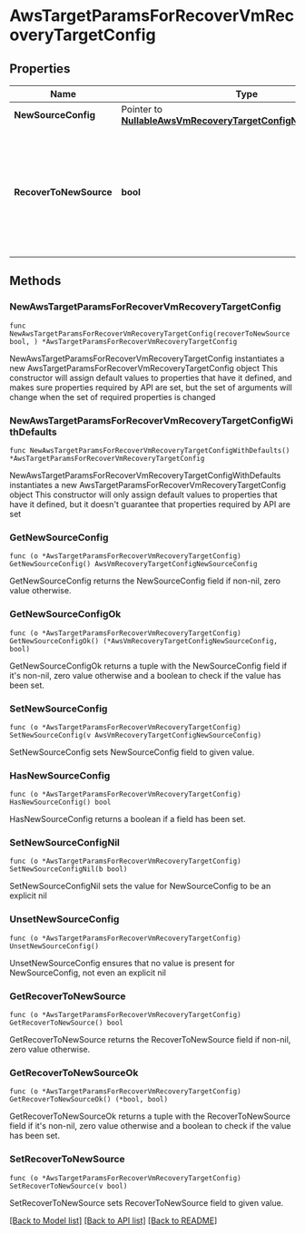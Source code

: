 # AwsTargetParamsForRecoverVmRecoveryTargetConfig

## Properties

Name | Type | Description | Notes
------------ | ------------- | ------------- | -------------
**NewSourceConfig** | Pointer to [**NullableAwsVmRecoveryTargetConfigNewSourceConfig**](AwsVmRecoveryTargetConfigNewSourceConfig.md) |  | [optional] 
**RecoverToNewSource** | **bool** | Specifies the parameter whether the recovery should be performed to a new or an existing Source Target. | 

## Methods

### NewAwsTargetParamsForRecoverVmRecoveryTargetConfig

`func NewAwsTargetParamsForRecoverVmRecoveryTargetConfig(recoverToNewSource bool, ) *AwsTargetParamsForRecoverVmRecoveryTargetConfig`

NewAwsTargetParamsForRecoverVmRecoveryTargetConfig instantiates a new AwsTargetParamsForRecoverVmRecoveryTargetConfig object
This constructor will assign default values to properties that have it defined,
and makes sure properties required by API are set, but the set of arguments
will change when the set of required properties is changed

### NewAwsTargetParamsForRecoverVmRecoveryTargetConfigWithDefaults

`func NewAwsTargetParamsForRecoverVmRecoveryTargetConfigWithDefaults() *AwsTargetParamsForRecoverVmRecoveryTargetConfig`

NewAwsTargetParamsForRecoverVmRecoveryTargetConfigWithDefaults instantiates a new AwsTargetParamsForRecoverVmRecoveryTargetConfig object
This constructor will only assign default values to properties that have it defined,
but it doesn't guarantee that properties required by API are set

### GetNewSourceConfig

`func (o *AwsTargetParamsForRecoverVmRecoveryTargetConfig) GetNewSourceConfig() AwsVmRecoveryTargetConfigNewSourceConfig`

GetNewSourceConfig returns the NewSourceConfig field if non-nil, zero value otherwise.

### GetNewSourceConfigOk

`func (o *AwsTargetParamsForRecoverVmRecoveryTargetConfig) GetNewSourceConfigOk() (*AwsVmRecoveryTargetConfigNewSourceConfig, bool)`

GetNewSourceConfigOk returns a tuple with the NewSourceConfig field if it's non-nil, zero value otherwise
and a boolean to check if the value has been set.

### SetNewSourceConfig

`func (o *AwsTargetParamsForRecoverVmRecoveryTargetConfig) SetNewSourceConfig(v AwsVmRecoveryTargetConfigNewSourceConfig)`

SetNewSourceConfig sets NewSourceConfig field to given value.

### HasNewSourceConfig

`func (o *AwsTargetParamsForRecoverVmRecoveryTargetConfig) HasNewSourceConfig() bool`

HasNewSourceConfig returns a boolean if a field has been set.

### SetNewSourceConfigNil

`func (o *AwsTargetParamsForRecoverVmRecoveryTargetConfig) SetNewSourceConfigNil(b bool)`

 SetNewSourceConfigNil sets the value for NewSourceConfig to be an explicit nil

### UnsetNewSourceConfig
`func (o *AwsTargetParamsForRecoverVmRecoveryTargetConfig) UnsetNewSourceConfig()`

UnsetNewSourceConfig ensures that no value is present for NewSourceConfig, not even an explicit nil
### GetRecoverToNewSource

`func (o *AwsTargetParamsForRecoverVmRecoveryTargetConfig) GetRecoverToNewSource() bool`

GetRecoverToNewSource returns the RecoverToNewSource field if non-nil, zero value otherwise.

### GetRecoverToNewSourceOk

`func (o *AwsTargetParamsForRecoverVmRecoveryTargetConfig) GetRecoverToNewSourceOk() (*bool, bool)`

GetRecoverToNewSourceOk returns a tuple with the RecoverToNewSource field if it's non-nil, zero value otherwise
and a boolean to check if the value has been set.

### SetRecoverToNewSource

`func (o *AwsTargetParamsForRecoverVmRecoveryTargetConfig) SetRecoverToNewSource(v bool)`

SetRecoverToNewSource sets RecoverToNewSource field to given value.



[[Back to Model list]](../README.md#documentation-for-models) [[Back to API list]](../README.md#documentation-for-api-endpoints) [[Back to README]](../README.md)


